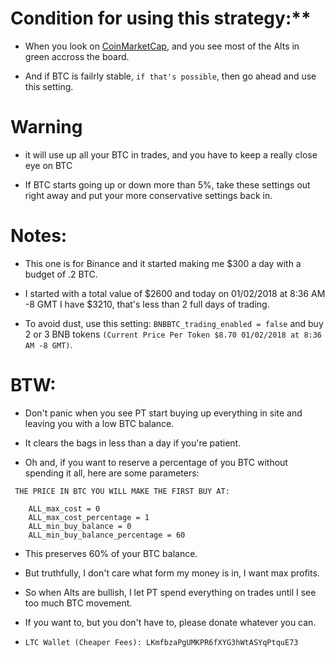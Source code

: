 # Condition for using this strategy:** 


- When you look on [CoinMarketCap](https://coinmarketcap.com/), and you see most of the Alts in green accross the board.

- And if BTC is failrly stable, `if that's possible`, then go ahead and use this setting.


# Warning 


- it will use up all your BTC in trades, and you have to keep a really close eye on BTC

- If BTC starts going up or down more than 5%, take these settings out right away and put your more conservative settings back in.


# Notes:


- This one is for Binance and it started making me $300 a day with a budget of .2 BTC.
 
- I started with a total value of $2600 and today on 01/02/2018 at 8:36 AM -8 GMT I have $3210, that's less than 2 full days of trading.
 
- To avoid dust, use this setting: `BNBBTC_trading_enabled = false` and buy 2 or 3 BNB tokens `(Current Price Per Token $8.70 01/02/2018 at 8:36 AM -8 GMT)`.
 
# BTW: 

- Don't panic when you see PT start buying up everything in site and leaving you with a low BTC balance.
 
- It clears the bags in less than a day if you're patient.
 
- Oh and, if you want to reserve a percentage of you BTC without spending it all, here are some parameters:
```
 THE PRICE IN BTC YOU WILL MAKE THE FIRST BUY AT:
 
    ALL_max_cost = 0 
    ALL_max_cost_percentage = 1 
    ALL_min_buy_balance = 0 
    ALL_min_buy_balance_percentage = 60
 ```
- This preserves 60% of your BTC balance.
 
- But truthfully, I don't care what form my money is in, I want max profits.

- So when Alts are bullish, I let PT spend everything on trades until I see too much BTC movement.

- If you want to, but you don't have to, please donate whatever you can.
 
- `LTC Wallet (Cheaper Fees): LKmfbzaPgUMKPR6fXYG3hWtASYqPtquE73`
